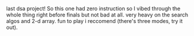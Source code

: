 last dsa project! So this one had zero instruction so I vibed through the whole thing right before finals but not bad at all. very heavy on the search algos and 2-d array. fun to play i reccomend (there's three modes, try it out).
